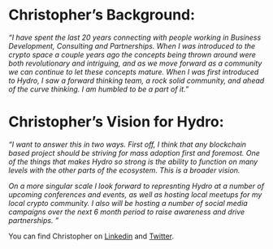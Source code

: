 # Christopher’s Background:

*“I have spent the last 20 years connecting with people working in Business Development, Consulting and Partnerships. When I was introduced to the crypto space a couple years ago the concepts being thrown around were both revolutionary and intriguing, and as we move forward as a community we can continue to let these concepts mature. When I was first introduced to Hydro, I saw a forward thinking team, a rock solid community, and ahead of the curve thinking. I am humbled to be a part of it.”*  

# Christopher’s Vision for Hydro:

*“I want to answer this in two ways. First off, I think that any blockchain based project should be striving for mass adoption first and foremost. One of the things that makes Hydro so strong is the ability to function on many levels with the other parts of the ecosystem. This is a broader vision.* 

*On a more singular scale I look forward to represnting Hydro at a number of upcoming conferences and events, as well as hosting local meetups for my local crypto community. I also will be hosting a number of social media campaigns over the next 6 month period to raise awareness and drive partnerships. ”* 

You can find Christopher on [Linkedin](https://www.linkedin.com/in/christopher-wilson-4b9508b8/) and [Twitter](https://twitter.com/TheCryptoKid5).
